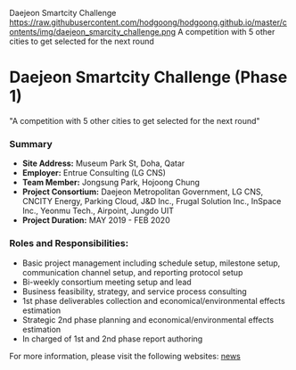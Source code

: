 Daejeon Smartcity Challenge
https://raw.githubusercontent.com/hodgoong/hodgoong.github.io/master/contents/img/daejeon_smarcity_challenge.png
A competition with 5 other cities to get selected for the next round

# Daejeon Smartcity Challenge (Phase 1)
"A competition with 5 other cities to get selected for the next round"

### Summary
- **Site Address:** Museum Park St, Doha, Qatar
- **Employer:** Entrue Consulting (LG CNS)
- **Team Member:** Jongsung Park, Hojoong Chung
- **Project Consortium:** Daejeon Metropolitan Government, LG CNS, CNCITY Energy, Parking Cloud, J&D Inc., Frugal Solution Inc., InSpace Inc., Yeonmu Tech., Airpoint, Jungdo UIT 
- **Project Duration:** MAY 2019 - FEB 2020

### Roles and Responsibilities:
- Basic project management including schedule setup, milestone setup, communication channel setup, and reporting protocol setup
- Bi-weekly consortium meeting setup and lead
- Business feasibility, strategy, and service process consulting
- 1st phase deliverables collection and economical/environmental effects estimation
- Strategic 2nd phase planning and economical/environmental effects estimation
- In charged of 1st and 2nd phase report authoring

For more information, please visit the following websites: 
[news](http://www.newsis.com/view/?id=NISX20200216_0000920238)